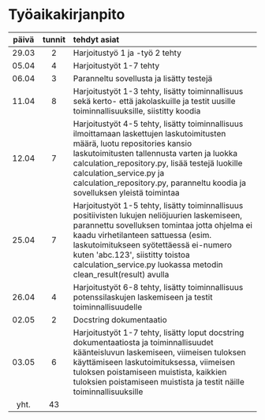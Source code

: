 # Työaikakirjanpito

| päivä | tunnit | tehdyt asiat |
| :----:|:---:   | :-----|
| 29.03 | 2  | Harjoitustyö 1 ja -työ 2 tehty |
| 05.04 | 4  | Harjoitustyöt 1-7 tehty |
| 06.04 | 3  | Paranneltu sovellusta ja lisätty testejä |
| 11.04 | 8  | Harjoitustyöt 1-3 tehty, lisätty toiminnallisuus sekä kerto- että jakolaskuille ja testit uusille toiminnallisuuksille, siistitty koodia |
| 12.04 | 7  | Harjoitustyöt 4-5 tehty, lisätty toiminnallisuus ilmoittamaan laskettujen laskutoimitusten määrä, luotu repositories kansio laskutoimitusten tallennusta varten ja luokka calculation_repository.py, lisää testejä luokille calculation_service.py ja calculation_repository.py, paranneltu koodia ja sovelluksen yleistä toimintaa |
| 25.04 | 7  | Harjoitustyöt 1-5 tehty, lisätty toiminnallisuus positiivisten lukujen neliöjuurien laskemiseen, parannettu sovelluksen tomintaa jotta ohjelma ei kaadu virhetilanteen sattuessa (esim. laskutoimitukseen syötettäessä ei-numero kuten 'abc.123', siistitty toistoa calculation_service.py luokassa metodin clean_result(result) avulla |
| 26.04 | 4  | Harjoitustyöt 6-8 tehty, lisätty toiminnallisuus potenssilaskujen laskemiseen ja testit toiminnallisuudelle |
| 02.05 | 2  | Docstring dokumentaatio |
| 03.05 | 6  | Harjoitustyöt 1-7 tehty, lisätty loput docstring dokumentaatiosta ja toiminnallisuudet käänteisluvun laskemiseen, viimeisen tuloksen käyttämiseen laskutoimituksessa, viimeisen tuloksen poistamiseen muistista, kaikkien tuloksien poistamiseen muistista ja testit näille toiminnallisuuksille | 
| yht.  | 43 |  |
